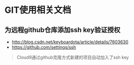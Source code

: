 # GIT使用相关文档

## 为远程github仓库添加ssh key验证授权

* http://blog.csdn.net/keyboardota/article/details/7603630
* https://github.com/settings/ssh

> Cloud9通过github克隆方式新建的项目自动加入了ssh key

